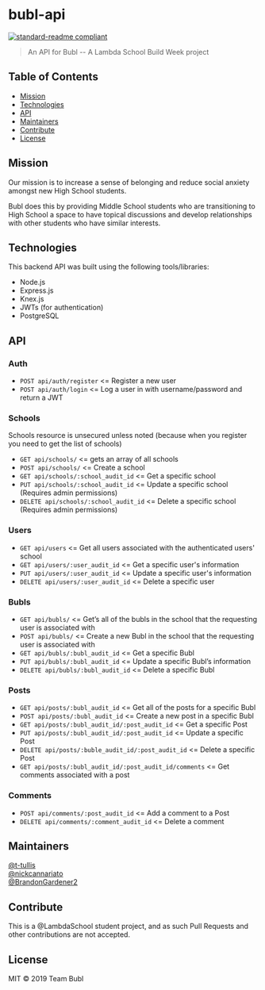# bubl-api

[![standard-readme compliant](https://img.shields.io/badge/standard--readme-OK-green.svg?style=flat-square)](https://github.com/RichardLitt/standard-readme)

> An API for Bubl -- A Lambda School Build Week project

## Table of Contents

- [Mission](#mission)
- [Technologies](#technologies)
- [API](#api)
- [Maintainers](#maintainers)
- [Contribute](#contribute)
- [License](#license)

## Mission

Our mission is to increase a sense of belonging and reduce social anxiety amongst new High School students. 

Bubl does this by providing Middle School students who are transitioning to High School a space to have topical discussions and develop relationships with other students who have similar interests.

## Technologies

This backend API was built using the following tools/libraries:

- Node.js
- Express.js
- Knex.js
- JWTs (for authentication)
- PostgreSQL

## API

### Auth

- `POST api/auth/register` <= Register a new user
- `POST api/auth/login` <= Log a user in with username/password and return a JWT

### Schools

Schools resource is unsecured unless noted (because when you register you need to get the list of schools)

- `GET api/schools/` <= gets an array of all schools
- `POST api/schools/` <= Create a school
- `GET api/schools/:school_audit_id` <= Get a specific school
- `PUT api/schools/:school_audit_id` <= Update a specific school (Requires admin permissions)
- `DELETE api/schools/:school_audit_id` <= Delete a specific school (Requires admin permissions)

### Users

- `GET api/users` <= Get all users associated with the authenticated users' school
- `GET api/users/:user_audit_id` <= Get a specific user's information
- `PUT api/users/:user_audit_id` <= Update a specific user's information
- `DELETE api/users/:user_audit_id` <= Delete a specific user

### Bubls

- `GET api/bubls/` <= Get’s all of the bubls in the school that the requesting user is associated with
- `POST api/bubls/` <= Create a new Bubl in the school that the requesting user is associated with
- `GET api/bubls/:bubl_audit_id` <= Get a specific Bubl
- `PUT api/bubls/:bubl_audit_id` <= Update a specific Bubl’s information
- `DELETE api/bubls/:bubl_audit_id` <= Delete a specific Bubl

### Posts

- `GET api/posts/:bubl_audit_id` <= Get all of the posts for a specific Bubl
- `POST api/posts/:bubl_audit_id` <= Create a new post in a specific Bubl
- `GET api/posts/:bubl_audit_id/:post_audit_id` <= Get a specific Post
- `PUT api/posts/:bubl_audit_id/:post_audit_id` <= Update a specific Post
- `DELETE api/posts/:buble_audit_id/:post_audit_id` <= Delete a specific Post
- `GET api/posts/:bubl_audit_id/:post_audit_id/comments` <= Get comments associated with a post

### Comments

- `POST api/comments/:post_audit_id` <= Add a comment to a Post
- `DELETE api/comments/:comment_audit_id` <= Delete a comment

## Maintainers

[@t-tullis](https://github.com/t-tullis)  
[@nickcannariato](https://github.com/nickcannariato)  
[@BrandonGardener2](https://github.com/brandongardener2)

## Contribute

This is a @LambdaSchool student project, and as such Pull Requests and other contributions are not accepted. 

## License

MIT © 2019 Team Bubl

